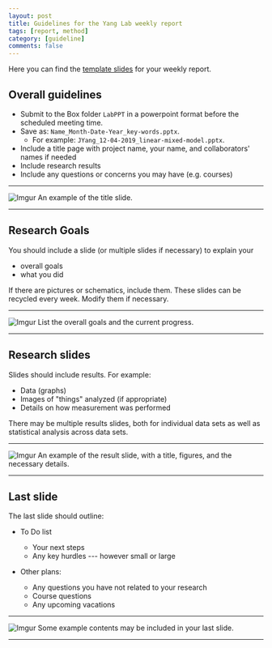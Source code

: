 ```yaml
---
layout: post
title: Guidelines for the Yang Lab weekly report
tags: [report, method]
category: [guideline]
comments: false
---
```


Here you can find the [template slides](https://jyanglab.com/img/JYang_04-08-2019_geno-pheno.pptx) for your weekly report.

## Overall guidelines

- Submit to the Box folder `LabPPT` in a powerpoint format before the scheduled meeting time.
- Save as: `Name_Month-Date-Year_key-words.pptx`. 
  - For example: `JYang_12-04-2019_linear-mixed-model.pptx`.
- Include a title page with project name, your name, and collaborators' names if needed
- Include research results
- Include any questions or concerns you may have (e.g. courses)

-------
![Imgur](https://i.imgur.com/8JJDq2g.png)
An example of the title slide.

-------

## Research Goals 

You should include a slide (or multiple slides if necessary) to explain your 
  - overall goals 
  - what you did

If there are pictures or schematics, include them. These slides can be recycled every week. Modify them if necessary.

-------
![Imgur](https://i.imgur.com/v0kYi8h.png)
List the overall goals and the current progress.

-------

## Research slides

Slides should include results. For example:
- Data (graphs)
- Images of "things" analyzed (if appropriate)
- Details on how measurement was performed 

There may be multiple results slides, both for individual data sets as well as statistical analysis across data sets.

-------
![Imgur](https://i.imgur.com/sgQnwLy.png)
An example of the result slide, with a title, figures, and the necessary details.  

-------

## Last slide

The last slide should outline:

- To Do list
  - Your next steps
  - Any key hurdles --- however small or large
  
- Other plans:
  - Any questions you have not related to your research
  - Course questions
  - Any upcoming vacations

-------
![Imgur](https://i.imgur.com/ZJP0ztX.png)
Some example contents may be included in your last slide.

-------


